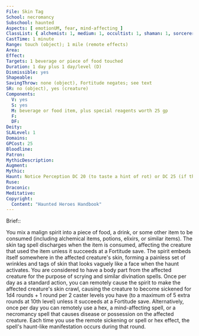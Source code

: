 ```yaml
---
File: Skin Tag
School: necromancy
Subschool: haunted
Aspects: [ emotionUM, fear, mind-affecting ]
ClassList: { alchemist: 1, medium: 1, occultist: 1, shaman: 1, sorcerer: 1, wizard: 1, witch: 1 }
CastTime: 1 minute
Range: touch (object); 1 mile (remote effects)
Area: 
Effect: 
Targets: 1 beverage or piece of food touched
Duration: 1 day plus 1 day/level (D)
Dismissible: yes
Shapeable: 
SavingThrow: none (object), Fortitude negates; see text
SR: no (object), yes (creature)
Components:
  V: yes
  S: yes
  M: beverage or food item, plus special reagents worth 25 gp
  F: 
  DF: 
Deity: 
SLALevel: 1
Domains: 
GPCost: 25
Bloodline: 
Patron: 
MythicDescription: 
Augment: 
Mythic: 
Haunt: Notice Perception DC 20 (to taste a hint of rot) or DC 25 (if the affected creature is wearing armor or heavy clothing)  hp 5 hp; Trigger conditional (using the item or the spell's remote effect); Reset none
Ruse: 
Draconic: 
Meditative: 
Copyright:
  Content: "Haunted Heroes Handbook"
---
```

Brief:: 

You mix a malign spirit into a piece of food, a drink, or some other item to be consumed (including alchemical items, potions, elixirs, or similar items). The skin tag spell discharges when the item is consumed, affecting the creature that used the item unless it succeeds at a Fortitude save. The spirit embeds itself somewhere in the affected creature's skin, forming a painless set of wrinkles and tags of skin that looks vaguely like a face when the haunt activates. You are considered to have a body part from the affected creature for the purpose of scrying and similar divination spells. Once per day as a standard action, you can remotely cause the spirit to make the affected creature's skin crawl, causing the creature to become sickened for 1d4 rounds + 1 round per 2 caster levels you have (to a maximum of 5 extra rounds at 10th level) unless it succeeds at a Fortitude save. Alternatively, once per day you can remotely use a hex, a mind-affecting spell, or a necromancy spell that causes disease or possession on the affected creature. Each time you use the  remote sickening or spell or hex effect, the spell's haunt-like manifestation occurs during that round.
